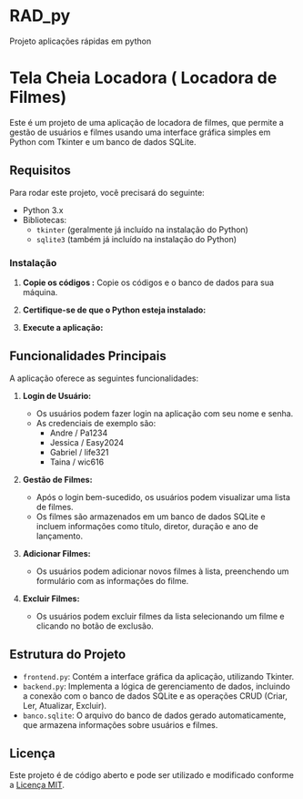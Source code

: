 # RAD_py
Projeto aplicações rápidas em python
# Tela Cheia Locadora ( Locadora de Filmes)

Este é um projeto de uma aplicação de locadora de filmes, que permite a gestão de usuários e filmes usando uma interface gráfica simples em Python com Tkinter e um banco de dados SQLite.

## Requisitos

Para rodar este projeto, você precisará do seguinte:

- Python 3.x
- Bibliotecas:
  - `tkinter` (geralmente já incluído na instalação do Python)
  - `sqlite3` (também já incluído na instalação do Python)
  
### Instalação

1. **Copie os códigos :**
   Copie os códigos e o banco de dados para sua máquina.

2. **Certifique-se de que o Python esteja instalado:**
  

3. **Execute a aplicação:**
  

## Funcionalidades Principais

A aplicação oferece as seguintes funcionalidades:

1. **Login de Usuário:**
   - Os usuários podem fazer login na aplicação com seu nome e senha. 
   - As credenciais de exemplo são:
     - Andre / Pa1234
     - Jessica / Easy2024
     - Gabriel / life321
     - Taina / wic616

2. **Gestão de Filmes:**
   - Após o login bem-sucedido, os usuários podem visualizar uma lista de filmes.
   - Os filmes são armazenados em um banco de dados SQLite e incluem informações como título, diretor, duração e ano de lançamento.
   
3. **Adicionar Filmes:**
   - Os usuários podem adicionar novos filmes à lista, preenchendo um formulário com as informações do filme.

4. **Excluir Filmes:**
   - Os usuários podem excluir filmes da lista selecionando um filme e clicando no botão de exclusão.

## Estrutura do Projeto

- `frontend.py`: Contém a interface gráfica da aplicação, utilizando Tkinter.
- `backend.py`: Implementa a lógica de gerenciamento de dados, incluindo a conexão com o banco de dados SQLite e as operações CRUD (Criar, Ler, Atualizar, Excluir).
- `banco.sqlite`: O arquivo do banco de dados gerado automaticamente, que armazena informações sobre usuários e filmes.


## Licença

Este projeto é de código aberto e pode ser utilizado e modificado conforme a [Licença MIT](LICENSE).
